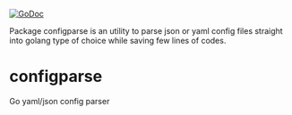 [![GoDoc](https://godoc.org/github.com/Jarema/configparse?status.svg)](https://godoc.org/github.com/Jarema/configparse)

Package configparse is an utility to parse json or yaml config files straight into golang type of choice while saving few lines of codes.

# configparse
Go yaml/json config parser
